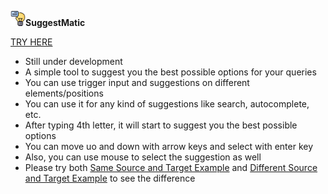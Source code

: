 **<img src="./suggestmatic.png" width="24">SuggestMatic**

[TRY HERE](https://caglarorhan.github.io/suggestmatic/) 

- Still under development
- A simple tool to suggest you the best possible options for your queries
- You can use trigger input and suggestions on different elements/positions
- You can use it for any kind of suggestions like search, autocomplete, etc.
- After typing 4th letter, it will start to suggest you the best possible options
- You can move uo and down with arrow keys and select with enter key
- Also, you can use mouse to select the suggestion as well
- Please try both [Same Source and Target Example](https://caglarorhan.github.io/suggestmatic/same_Source_Target.html) and [Different Source and Target Example](https://caglarorhan.github.io/suggestmatic/different_Source_Target.html) to see the difference
